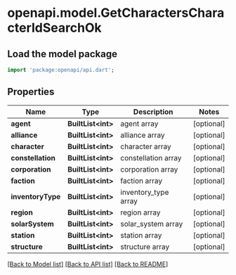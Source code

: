 # openapi.model.GetCharactersCharacterIdSearchOk

## Load the model package
```dart
import 'package:openapi/api.dart';
```

## Properties
Name | Type | Description | Notes
------------ | ------------- | ------------- | -------------
**agent** | **BuiltList&lt;int&gt;** | agent array | [optional] 
**alliance** | **BuiltList&lt;int&gt;** | alliance array | [optional] 
**character** | **BuiltList&lt;int&gt;** | character array | [optional] 
**constellation** | **BuiltList&lt;int&gt;** | constellation array | [optional] 
**corporation** | **BuiltList&lt;int&gt;** | corporation array | [optional] 
**faction** | **BuiltList&lt;int&gt;** | faction array | [optional] 
**inventoryType** | **BuiltList&lt;int&gt;** | inventory_type array | [optional] 
**region** | **BuiltList&lt;int&gt;** | region array | [optional] 
**solarSystem** | **BuiltList&lt;int&gt;** | solar_system array | [optional] 
**station** | **BuiltList&lt;int&gt;** | station array | [optional] 
**structure** | **BuiltList&lt;int&gt;** | structure array | [optional] 

[[Back to Model list]](../README.md#documentation-for-models) [[Back to API list]](../README.md#documentation-for-api-endpoints) [[Back to README]](../README.md)


